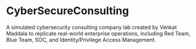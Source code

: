 # CyberSecureConsulting
A simulated cybersecurity consulting company lab created by Venkat Maddala to replicate real-world enterprise operations, including Red Team, Blue Team, SOC, and Identity/Privilege Access Management.
